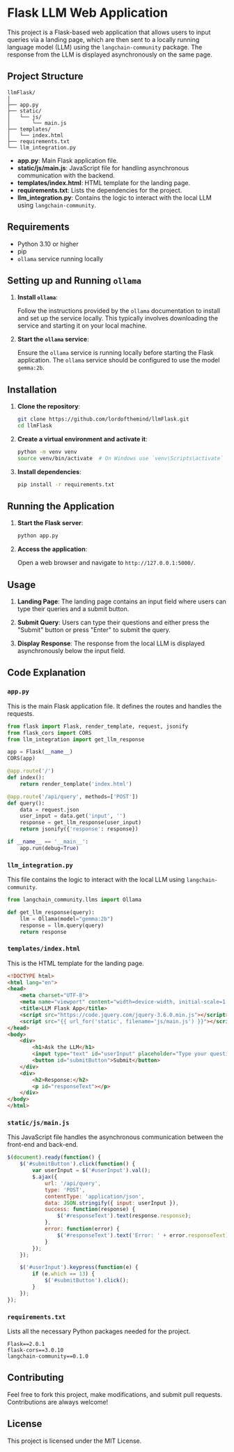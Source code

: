 # Flask LLM Web Application

This project is a Flask-based web application that allows users to input queries via a landing page, which are then sent to a locally running language model (LLM) using the `langchain-community` package. The response from the LLM is displayed asynchronously on the same page.

## Project Structure

```
llmFlask/
│
├── app.py
├── static/
│   └── js/
│       └── main.js
├── templates/
│   └── index.html
├── requirements.txt
└── llm_integration.py
```

- **app.py**: Main Flask application file.
- **static/js/main.js**: JavaScript file for handling asynchronous communication with the backend.
- **templates/index.html**: HTML template for the landing page.
- **requirements.txt**: Lists the dependencies for the project.
- **llm_integration.py**: Contains the logic to interact with the local LLM using `langchain-community`.

## Requirements

- Python 3.10 or higher
- pip
- `ollama` service running locally

## Setting up and Running `ollama`

1. **Install `ollama`**:

   Follow the instructions provided by the `ollama` documentation to install and set up the service locally. This typically involves downloading the service and starting it on your local machine.

2. **Start the `ollama` service**:

   Ensure the `ollama` service is running locally before starting the Flask application. The `ollama` service should be configured to use the model `gemma:2b`.

## Installation

1. **Clone the repository**:

   ```bash
   git clone https://github.com/lordofthemind/llmFlask.git
   cd llmFlask
   ```

2. **Create a virtual environment and activate it**:

   ```bash
   python -m venv venv
   source venv/bin/activate  # On Windows use `venv\Scripts\activate`
   ```

3. **Install dependencies**:

   ```bash
   pip install -r requirements.txt
   ```

## Running the Application

1. **Start the Flask server**:

   ```bash
   python app.py
   ```

2. **Access the application**:

   Open a web browser and navigate to `http://127.0.0.1:5000/`.

## Usage

1. **Landing Page**: The landing page contains an input field where users can type their queries and a submit button.

2. **Submit Query**: Users can type their questions and either press the "Submit" button or press "Enter" to submit the query.

3. **Display Response**: The response from the local LLM is displayed asynchronously below the input field.

## Code Explanation

### `app.py`

This is the main Flask application file. It defines the routes and handles the requests.

```python
from flask import Flask, render_template, request, jsonify
from flask_cors import CORS
from llm_integration import get_llm_response

app = Flask(__name__)
CORS(app)

@app.route('/')
def index():
    return render_template('index.html')

@app.route('/api/query', methods=['POST'])
def query():
    data = request.json
    user_input = data.get('input', '')
    response = get_llm_response(user_input)
    return jsonify({'response': response})

if __name__ == '__main__':
    app.run(debug=True)
```

### `llm_integration.py`

This file contains the logic to interact with the local LLM using `langchain-community`.

```python
from langchain_community.llms import Ollama

def get_llm_response(query):
    llm = Ollama(model="gemma:2b")
    response = llm.query(query)
    return response
```

### `templates/index.html`

This is the HTML template for the landing page.

```html
<!DOCTYPE html>
<html lang="en">
<head>
    <meta charset="UTF-8">
    <meta name="viewport" content="width=device-width, initial-scale=1.0">
    <title>LLM Flask App</title>
    <script src="https://code.jquery.com/jquery-3.6.0.min.js"></script>
    <script src="{{ url_for('static', filename='js/main.js') }}"></script>
</head>
<body>
    <div>
        <h1>Ask the LLM</h1>
        <input type="text" id="userInput" placeholder="Type your question here...">
        <button id="submitButton">Submit</button>
    </div>
    <div>
        <h2>Response:</h2>
        <p id="responseText"></p>
    </div>
</body>
</html>
```

### `static/js/main.js`

This JavaScript file handles the asynchronous communication between the front-end and back-end.

```javascript
$(document).ready(function() {
    $('#submitButton').click(function() {
        var userInput = $('#userInput').val();
        $.ajax({
            url: '/api/query',
            type: 'POST',
            contentType: 'application/json',
            data: JSON.stringify({ input: userInput }),
            success: function(response) {
                $('#responseText').text(response.response);
            },
            error: function(error) {
                $('#responseText').text('Error: ' + error.responseText);
            }
        });
    });

    $('#userInput').keypress(function(e) {
        if (e.which == 13) {
            $('#submitButton').click();
        }
    });
});
```

### `requirements.txt`

Lists all the necessary Python packages needed for the project.

```
Flask==2.0.1
flask-cors==3.0.10
langchain-community==0.1.0
```

## Contributing

Feel free to fork this project, make modifications, and submit pull requests. Contributions are always welcome!

## License

This project is licensed under the MIT License.
```
